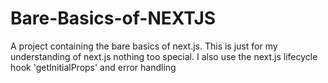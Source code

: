 ﻿# Bare-Basics-of-NEXTJS
A project containing the bare basics of next.js. This is just for my understanding of next.js nothing too special. I also use the next.js lifecycle hook 'getInitialProps' and error handling
